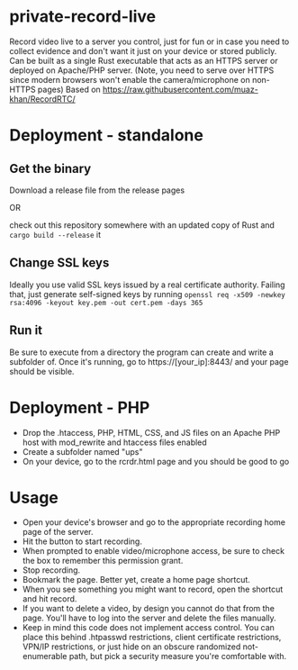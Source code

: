 # private-record-live
Record video live to a server you control, just for fun or in case you need to collect evidence and don't want it just on your device or stored publicly. Can be built as a single Rust executable that acts as an HTTPS server or deployed on Apache/PHP server. (Note, you need to serve over HTTPS since modern browsers won't enable the camera/microphone on non-HTTPS pages)
Based on https://raw.githubusercontent.com/muaz-khan/RecordRTC/

# Deployment - standalone
## Get the binary
Download a release file from the release pages

OR

check out this repository somewhere with an updated copy of Rust and `cargo build --release` it

## Change SSL keys
Ideally you use valid SSL keys issued by a real certificate authority. Failing that, just
generate self-signed keys by running `openssl req -x509 -newkey rsa:4096 -keyout key.pem -out cert.pem -days 365`

## Run it
Be sure to execute from a directory the program can create and write a subfolder of. Once it's running, go to https://[your_ip]:8443/ and your page should be visible.

# Deployment - PHP
- Drop the .htaccess, PHP, HTML, CSS, and JS files on an Apache PHP host with mod_rewrite and htaccess files enabled
- Create a subfolder named "ups"
- On your device, go to the rcrdr.html page and you should be good to go

# Usage
- Open your device's browser and go to the appropriate recording home page of the server.
- Hit the button to start recording.
- When prompted to enable video/microphone access, be sure to check the box to remember this permission grant.
- Stop recording.
- Bookmark the page. Better yet, create a home page shortcut.
- When you see something you might want to record, open the shortcut and hit record.
- If you want to delete a video, by design you cannot do that from the page. You'll have to log into the server and delete the files manually.
- Keep in mind this code does not implement access control. You can place this behind .htpasswd restrictions, client certificate restrictions, VPN/IP restrictions, or just hide on an obscure randomized not-enumerable path, but pick a security measure you're comfortable with.
